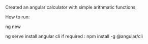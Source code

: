 Created an angular calculator with simple arithmatic functions

How to run:

ng new <app name>

ng serve
install angular cli if required : npm install -g @angular/cli
